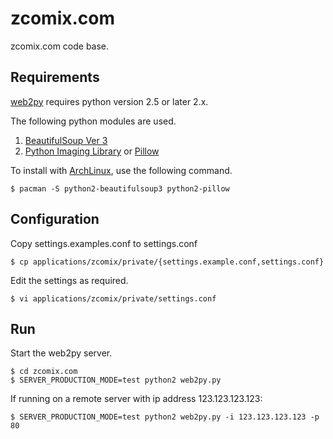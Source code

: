 zcomix.com
==========

zcomix.com code base.

Requirements
------------

[web2py](http://web2py.com "web2py") requires python version 2.5 or later 2.x. 

The following python modules are used.

1. [BeautifulSoup Ver 3](http://www.crummy.com/software/BeautifulSoup/index.html "Beautiful Soup")
2. [Python Imaging Library](http://pythonware.com/products/pil/ "Python Imaging Library (PIL)") or [Pillow](https://github.com/python-imaging/Pillow "Pillow on github.com")


To install with [ArchLinux](http://www.archlinux.org), use the following command.

    $ pacman -S python2-beautifulsoup3 python2-pillow


Configuration
-------------

Copy settings.examples.conf to settings.conf

    $ cp applications/zcomix/private/{settings.example.conf,settings.conf}


Edit the settings as required.

    $ vi applications/zcomix/private/settings.conf


Run
---

Start the web2py server.

    $ cd zcomix.com
    $ SERVER_PRODUCTION_MODE=test python2 web2py.py 

If running on a remote server with ip address 123.123.123.123:

    $ SERVER_PRODUCTION_MODE=test python2 web2py.py -i 123.123.123.123 -p 80
